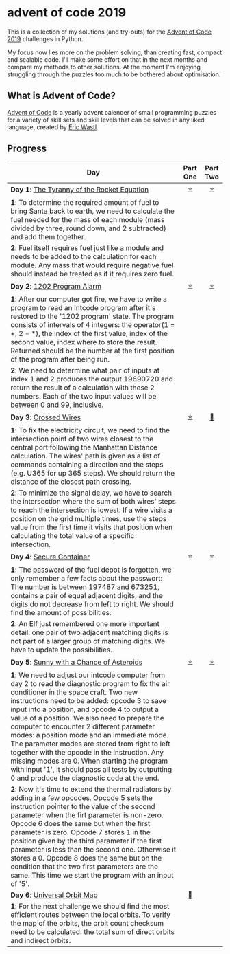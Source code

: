 # advent of code 2019
This is a collection of my solutions (and try-outs) for the [Advent of Code 2019](https://adventofcode.com) challenges in Python. 

My focus now lies more on the problem solving, than creating fast, compact and scalable code. I'll make some effort on that in the next months and compare my methods to other solutions. At the moment I'm enjoying struggling through the puzzles too much to be bothered about optimisation. 

## What is Advent of Code?
[Advent of Code](http://adventofcode.com) is a yearly advent calender of small programming puzzles for a variety of skill sets and skill levels that can be solved in any liked language, created by [Eric Wastl](https://twitter.com/ericwastl).

## Progress

| Day  | Part One | Part Two | 
|---|:---:|:---:|
|**Day 1**: [The Tyranny of the Rocket Equation](https://adventofcode.com/2019/day/1)|[⭐️](https://github.com/Paulinovich/advent-of-code-2019/blob/master/day1/part1/adventOfCode_day1.1.py)|[⭐️](https://github.com/Paulinovich/advent-of-code-2019/blob/master/day1/part2/adventOfCode_day1.2.py)|
|**1**:   To determine the required amount of fuel to bring Santa back to earth, we need to calculate the fuel needed for the mass of each module (mass divided by three, round down, and 2 subtracted) and add them together.
**2**:   Fuel itself requires fuel just like a module and needs to be added to the calculation for each module. Any mass that would require negative fuel should instead be treated as if it requires zero fuel.|||
|**Day 2**: [1202 Program Alarm](https://adventofcode.com/2019/day/2)|[⭐️](https://github.com/Paulinovich/advent-of-code-2019/blob/master/day2/part1/adventOfCode_day2.1.py)|[⭐️](https://github.com/Paulinovich/advent-of-code-2019/blob/master/day2/part2/adventOfCode_day2.2.py)|
|**1**: After our computer got fire, we have to write a program to read an Intcode program after it's restored to the '1202 program' state. The program consists of intervals of 4 integers: the operator(1 = +, 2 = \*), the index of the first value, index of the second value, index where to store the result. Returned should be the number at the first position of the program after being run.
**2**: We need to determine what pair of inputs at index 1 and 2 produces the output 19690720 and return the result of a calculation with these 2 numbers. Each of the two input values will be between 0 and 99, inclusive.|||
|**Day 3**: [Crossed Wires](https://adventofcode.com/2019/day/3)|[⭐️](https://github.com/Paulinovich/advent-of-code-2019/blob/master/day3/part1/adventOfCode_day3.1.py)|[💫](https://github.com/Paulinovich/advent-of-code-2019/blob/master/day3/part2/adventOfCode_day3.2.py)|
|**1**: To fix the electricity circuit, we need to find the intersection point of two wires closest to the central port following the Manhattan Distance calculation. The wires' path is given as a list of commands containing a direction and the steps (e.g. U365 for up 365 steps). We should return the distance of the closest path crossing.
**2**: To minimize the signal delay, we have to search the intersection where the sum of both wires' steps to reach the intersection is lowest. If a wire visits a position on the grid multiple times, use the steps value from the first time it visits that position when calculating the total value of a specific intersection.|||
|**Day 4**: [Secure Container](https://adventofcode.com/2019/day/4)|[⭐️](https://github.com/Paulinovich/advent-of-code-2019/blob/master/day4/part1/adventOfCode_day4.1.py)|[⭐️](https://github.com/Paulinovich/advent-of-code-2019/blob/master/day4/part2/adventOfCode_day4.2.py)|
|**1**: The password of the fuel depot is forgotten, we only remember a few facts about the passwort: The number is between 197487 and 673251, contains a pair of equal adjacent digits, and the digits do not decrease from left to right. We should find the amount of possibilities.
**2**: An Elf just remembered one more important detail: one pair of two adjacent matching digits is not part of a larger group of matching digits. We have to update the possibilities.|||
|**Day 5**: [Sunny with a Chance of Asteroids](https://adventofcode.com/2019/day/5)|[⭐️](https://github.com/Paulinovich/advent-of-code-2019/blob/master/day5/part1/adventOfCode_day5.1.py)|[⭐️](https://github.com/Paulinovich/advent-of-code-2019/blob/master/day5/part2/adventOfCode_day5.2.py)|
|**1**: We need to adjust our intcode computer from day 2 to read the diagnostic program to fix the air conditioner in the space craft. Two new instructions need to be added: opcode 3 to save input into a position, and opcode 4 to output a value of a position. We also need to prepare the computer to encounter 2 different parameter modes: a position mode and an immediate mode. The parameter modes are stored from right to left together with the opcode in the instruction. Any missing modes are 0. When starting the program with input '1', it should pass all tests by outputting 0 and produce the diagnostic code at the end.
**2**: Now it's time to extend the thermal radiators by adding in a few opcodes. Opcode 5 sets the instruction pointer to the value of the second parameter when the firt parameter is non-zero. Opcode 6 does the same but when the first parameter is zero. Opcode 7 stores 1 in the position given by the third parameter if the first parameter is less than the second one. Otherwise it stores a 0. Opcode 8 does the same but on the condition that the two first parameters are the same. This time we start the program with an input of '5'. |||
|**Day 6**: [Universal Orbit Map](https://adventofcode.com/2019/day/6)|[💫](https://github.com/Paulinovich/advent-of-code-2019/blob/master/day6/part1/adventOfCode_day6.1.py)||
|**1**: For the next challenge we should find the most efficient routes between the local orbits. To verify the map of the orbits, the orbit count checksum need to be calculated: the total sum of direct orbits and indirect orbits.|||
